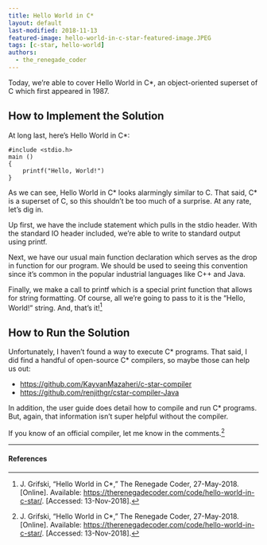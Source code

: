 ```yaml
---
title: Hello World in C*
layout: default
last-modified: 2018-11-13
featured-image: hello-world-in-c-star-featured-image.JPEG
tags: [c-star, hello-world]
authors:
  - the_renegade_coder
---
```


Today, we’re able to cover Hello World in C*, an object-oriented superset of
C which first appeared in 1987.

## How to Implement the Solution

At long last, here’s Hello World in C*:

```cstar
#include <stdio.h>
main ()
{
    printf("Hello, World!")
}
```

As we can see, Hello World in C* looks alarmingly similar to C. That said, C*
is a superset of C, so this shouldn’t be too much of a surprise. At any rate,
let’s dig in.

Up first, we have the include statement which pulls in the stdio header. With
the standard IO header included, we’re able to write to standard output using
printf.

Next, we have our usual main function declaration which serves as the drop in
function for our program. We should be used to seeing this convention since it’s
common in the popular industrial languages like C++ and Java.

Finally, we make a call to printf which is a special print function that allows
for string formatting. Of course, all we’re going to pass to it is the “Hello,
World!” string. And, that’s it![^1]

## How to Run the Solution

Unfortunately, I haven’t found a way to execute C* programs. That said, I did
find a handful of open-source C* compilers, so maybe those can help us out:

- https://github.com/KayvanMazaheri/c-star-compiler
- https://github.com/renjithgr/cstar-compiler-Java

In addition, the user guide does detail how to compile and run C* programs. But,
again, that information isn’t super helpful without the compiler.

If you know of an official compiler, let me know in the comments.[^1]

---

#### References

[^1]: J. Grifski, “Hello World in C*,” The Renegade Coder, 27-May-2018. [Online]. Available: <https://therenegadecoder.com/code/hello-world-in-c-star/>. [Accessed: 13-Nov-2018].
